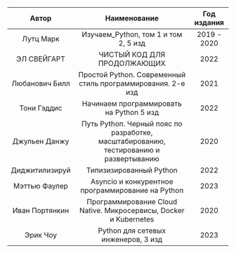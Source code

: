 |     Автор      |                                     Наименование                                      | Год издания |
|:--------------:|:-------------------------------------------------------------------------------------:|:-----------:|
|   Лутц Марк    |                         Изучаем_Python, том 1 и том 2, 5 изд                          | 2019 - 2020 |
|  ЭЛ СВЕЙГАРТ   |                              ЧИСТЫЙ КОД ДЛЯ ПРОДОЛЖАЮЩИХ                              |    2022     |
| Любанович Билл |              Простой Python. Современный стиль программирования. 2-е изд              |    2021     |
|  Тони Гэддис   |                       Начинаем программировать на Python 5 изд                        |    2022     |
 | Джульен Данжу  | Путь Pythoп. Черный пояс по разработке, масштабированию, тестированию и развертыванию |    2020     |
| Диджитилизируй |                                Типизизированный Python                                |    2022     |
| Мэттью Фаулер  |                   Asyncio и конкурентное программирование на Python                   |    2023     |
| Иван Портянкин |           Программирование Cloud Native. Микросервисы, Docker и Kubernetes            |    2020     |
|    Эрик Чоу    |                          Python для сетевых инженеров, 3 изд                          |    2023     |


